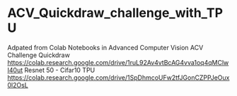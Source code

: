 # ACV_Quickdraw_challenge_with_TPU
Adpated from Colab Notebooks in Advanced Computer Vision
ACV Challenge Quickdraw https://colab.research.google.com/drive/1ruL92Av4vtBcAG4vva1oq4qMClwI40ut
Resnet 50 - Cifar10 TPU https://colab.research.google.com/drive/1SpDhmcoUFw2tfJGonCZPPJeOux0l2OsL

